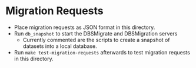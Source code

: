 # Migration Requests
* Place migration requests as JSON format in this directory.
* Run `db_snapshot` to start the DBSMigrate and DBSMigration servers
    * Currently commented are the scripts to create a snapshot of datasets into a local database.
* Run `make test-migration-requests` afterwards to test migration requests in this directory.